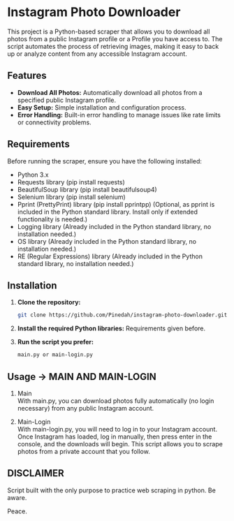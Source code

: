 # Instagram Photo Downloader

This project is a Python-based scraper that allows you to download all photos from a public Instagram profile or a Profile you have access to. The script automates the process of retrieving images, making it easy to back up or analyze content from any accessible Instagram account.

## Features

- **Download All Photos:** Automatically download all photos from a specified public Instagram profile.
- **Easy Setup:** Simple installation and configuration process.
- **Error Handling:** Built-in error handling to manage issues like rate limits or connectivity problems.

## Requirements

Before running the scraper, ensure you have the following installed:

- Python 3.x
- Requests library (pip install requests)
- BeautifulSoup library (pip install beautifulsoup4)
- Selenium library (pip install selenium)
- Pprint (PrettyPrint) library (pip install pprintpp) (Optional, as pprint is included in the Python standard library. Install only if extended functionality is needed.)
- Logging library (Already included in the Python standard library, no installation needed.)
- OS library (Already included in the Python standard library, no installation needed.)
- RE (Regular Expressions) library (Already included in the Python standard library, no installation needed.)

## Installation

1. **Clone the repository:**

   ```bash
   git clone https://github.com/Pinedah/instagram-photo-downloader.git

2. **Install the required Python libraries:**
   Requirements given before.
   
3. **Run the script you prefer:**
   ```bash
   main.py or main-login.py

## Usage -> MAIN AND MAIN-LOGIN

1. Main <br>
With main.py, you can download photos fully automatically (no login necessary) from any public Instagram account.

2. Main-Login <br>
With main-login.py, you will need to log in to your Instagram account. Once Instagram has loaded, log in manually, then press enter in the console, and the downloads will begin. This script allows you to scrape photos from a private account that you follow.

## DISCLAIMER 
Script built with the only purpose to practice web scraping in python. Be aware.

Peace.
